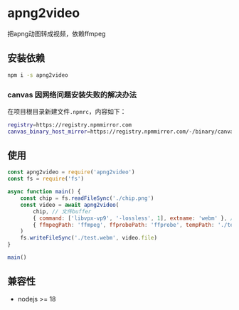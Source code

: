 # apng2video
把apng动图转成视频，依赖ffmpeg

## 安装依赖
```bash
npm i -s apng2video
```
### canvas 因网络问题安装失败的解决办法
在项目根目录新建文件`.npmrc`，内容如下：
```bash
registry=https://registry.npmmirror.com
canvas_binary_host_mirror=https://registry.npmmirror.com/-/binary/canvas
```

## 使用
```javascript
const apng2video = require('apng2video')
const fs = require('fs')

async function main() {
    const chip = fs.readFileSync('./chip.png')
    const video = await apng2video(
        chip, // 文件buffer
        { command: ['libvpx-vp9', '-lossless', 1], extname: 'webm' }, // command 为 ffmpeg 末尾定义需要转换的格式；extname是文件的扩展名
        { ffmpegPath: 'ffmpeg', ffprobePath: 'ffprobe', tempPath: './temp', skipInfo: false } // ffmpeg 和 ffprobe 如果配置了全局变量了，则可以不配置路径；tempPath 可以不配置；skipInfo 是否跳过更多信息检测
    )
    fs.writeFileSync('./test.webm', video.file)
}

main()
```

## 兼容性

* nodejs >= 18